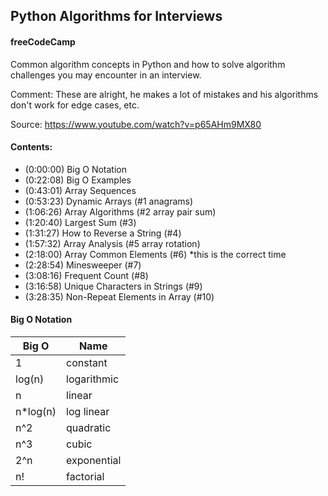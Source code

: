 ## Python Algorithms for Interviews
#### freeCodeCamp

Common algorithm concepts in Python and how to solve algorithm challenges you may encounter in an interview.

Comment: These are alright, he makes a lot of mistakes and his algorithms don't work for edge cases, etc.

Source: https://www.youtube.com/watch?v=p65AHm9MX80
#### Contents:
- (0:00:00) Big O Notation
- (0:22:08) Big O Examples
- (0:43:01) Array Sequences
- (0:53:23) Dynamic Arrays (#1 anagrams)
- (1:06:26) Array Algorithms (#2 array pair sum)
- (1:20:40) Largest Sum (#3)
- (1:31:27) How to Reverse a String (#4)
- (1:57:32) Array Analysis (#5 array rotation)
- (2:18:00) Array Common Elements (#6) *this is the correct time
- (2:28:54) Minesweeper (#7)
- (3:08:16) Frequent Count (#8)
- (3:16:58) Unique Characters in Strings (#9)
- (3:28:35) Non-Repeat Elements in Array (#10)


#### Big O Notation
| Big O | Name |
|--|--|
| 1 | constant |
| log(n) | logarithmic |
| n | linear |
| n*log(n) | log linear |
| n^2 | quadratic |
| n^3 | cubic |
| 2^n | exponential |
| n! | factorial |
